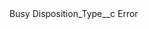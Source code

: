 <?xml version="1.0" encoding="UTF-8"?>
<CustomMetadata xmlns="http://soap.sforce.com/2006/04/metadata" xmlns:xsi="http://www.w3.org/2001/XMLSchema-instance" xmlns:xsd="http://www.w3.org/2001/XMLSchema">
    <label>Busy</label>
    <values>
        <field>Disposition_Type__c</field>
        <value xsi:type="xsd:string">Error</value>
    </values>
</CustomMetadata>
